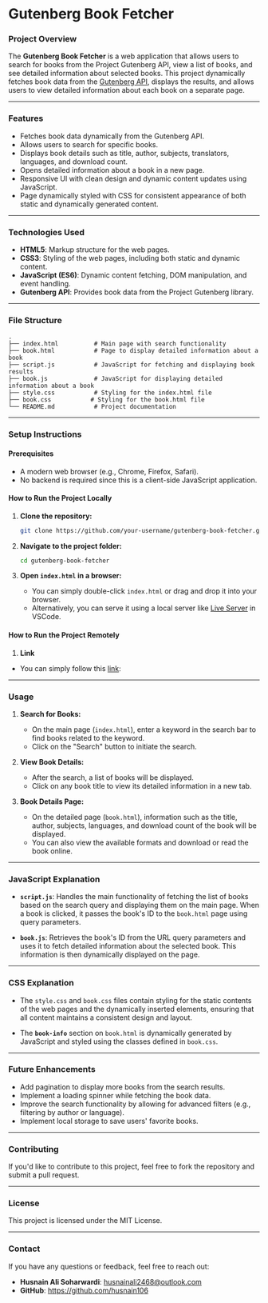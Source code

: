 
# **Gutenberg Book Fetcher**

### **Project Overview**
The **Gutenberg Book Fetcher** is a web application that allows users to search for books from the Project Gutenberg API, view a list of books, and see detailed information about selected books. This project dynamically fetches book data from the [Gutenberg API](https://gutendex.com/), displays the results, and allows users to view detailed information about each book on a separate page.

---

### **Features**
- Fetches book data dynamically from the Gutenberg API.
- Allows users to search for specific books.
- Displays book details such as title, author, subjects, translators, languages, and download count.
- Opens detailed information about a book in a new page.
- Responsive UI with clean design and dynamic content updates using JavaScript.
- Page dynamically styled with CSS for consistent appearance of both static and dynamically generated content.

---

### **Technologies Used**
- **HTML5**: Markup structure for the web pages.
- **CSS3**: Styling of the web pages, including both static and dynamic content.
- **JavaScript (ES6)**: Dynamic content fetching, DOM manipulation, and event handling.
- **Gutenberg API**: Provides book data from the Project Gutenberg library.

---

### **File Structure**
```
.
├── index.html          # Main page with search functionality
├── book.html           # Page to display detailed information about a book
├── script.js           # JavaScript for fetching and displaying book results
├── book.js             # JavaScript for displaying detailed information about a book
├── style.css           # Styling for the index.html file
├── book.css           # Styling for the book.html file
└── README.md           # Project documentation
```

---

### **Setup Instructions**

#### **Prerequisites**
- A modern web browser (e.g., Chrome, Firefox, Safari).
- No backend is required since this is a client-side JavaScript application.

#### **How to Run the Project Locally**

1. **Clone the repository:**
   ```bash
   git clone https://github.com/your-username/gutenberg-book-fetcher.git
   ```

2. **Navigate to the project folder:**
   ```bash
   cd gutenberg-book-fetcher
   ```

3. **Open `index.html` in a browser:**
   - You can simply double-click `index.html` or drag and drop it into your browser.
   - Alternatively, you can serve it using a local server like [Live Server](https://marketplace.visualstudio.com/items?itemName=ritwickdey.LiveServer) in VSCode.

#### **How to Run the Project Remotely**

1. **Link**
  - You can simply follow this [link](https://husnain106.github.io/gutenberg-book-fetcher/): 

---

### **Usage**

1. **Search for Books:**
   - On the main page (`index.html`), enter a keyword in the search bar to find books related to the keyword.
   - Click on the "Search" button to initiate the search.

2. **View Book Details:**
   - After the search, a list of books will be displayed.
   - Click on any book title to view its detailed information in a new tab.

3. **Book Details Page:**
   - On the detailed page (`book.html`), information such as the title, author, subjects, languages, and download count of the book will be displayed.
   - You can also view the available formats and download or read the book online.

---

### **JavaScript Explanation**
- **`script.js`**: Handles the main functionality of fetching the list of books based on the search query and displaying them on the main page. When a book is clicked, it passes the book's ID to the `book.html` page using query parameters.
  
- **`book.js`**: Retrieves the book's ID from the URL query parameters and uses it to fetch detailed information about the selected book. This information is then dynamically displayed on the page.

---

### **CSS Explanation**
- The `style.css` and `book.css` files contain styling for the static contents of the web pages and the dynamically inserted elements, ensuring that all content maintains a consistent design and layout.
  
- The **`book-info`** section on `book.html` is dynamically generated by JavaScript and styled using the classes defined in `book.css`.

---

### **Future Enhancements**
- Add pagination to display more books from the search results.
- Implement a loading spinner while fetching the book data.
- Improve the search functionality by allowing for advanced filters (e.g., filtering by author or language).
- Implement local storage to save users' favorite books.
  
---

### **Contributing**
If you'd like to contribute to this project, feel free to fork the repository and submit a pull request.

---

### **License**
This project is licensed under the MIT License.

---

### **Contact**
If you have any questions or feedback, feel free to reach out:
- **Husnain Ali Soharwardi**: husnainali2468@outlook.com
- **GitHub**: https://github.com/husnain106
